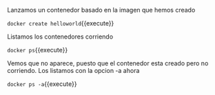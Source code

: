 Lanzamos un contenedor basado en la imagen que hemos creado

`docker create helloworld`{{execute}}

Listamos los contenedores corriendo

`docker ps`{{execute}}

Vemos que no aparece, puesto que el contenedor esta creado pero no corriendo. Los listamos con la opcion -a ahora

`docker ps -a`{{execute}}